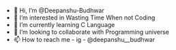 - 👋 Hi, I’m @Deepanshu-Budhwar
- 👀 I’m interested in Wasting Time When not Coding
- 🌱 I’m currently learning C Language 
- 💞️ I’m looking to collaborate with Programming universe
- 📫 How to reach me - ig - @deepanshu__budhwar

<!---
Deepanshu-Budhwar/Deepanshu-Budhwar is a ✨ special ✨ repository because its `README.md` (this file) appears on your GitHub profile.
You can click the Preview link to take a look at your changes.
--->
